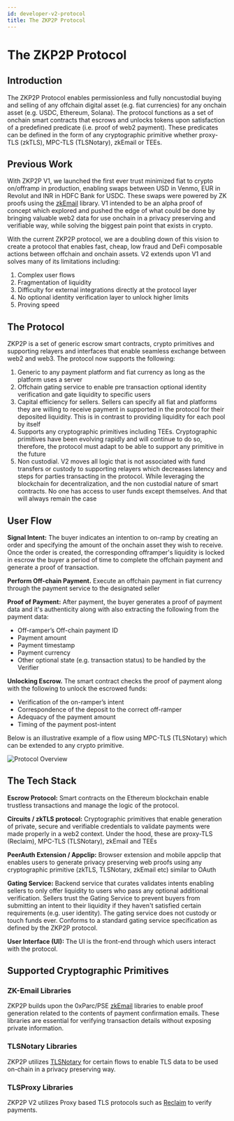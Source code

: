 ```yaml
---
id: developer-v2-protocol
title: The ZKP2P Protocol
---
```


# The ZKP2P Protocol

## Introduction

The ZKP2P Protocol enables permissionless and fully noncustodial buying and selling of any offchain digital asset (e.g. fiat currencies) for any onchain asset (e.g. USDC, Ethereum, Solana). The protocol functions as a set of onchain smart contracts that escrows and unlocks tokens upon satisfaction of a predefined predicate (i.e. proof of web2 payment). These predicates can be defined in the form of any cryptographic primitive whether proxy-TLS (zkTLS), MPC-TLS (TLSNotary), zkEmail or TEEs.

## Previous Work

With ZKP2P V1, we launched the first ever trust minimized fiat to crypto on/offramp in production, enabling swaps between USD in Venmo, EUR in Revolut and INR in HDFC Bank for USDC. These swaps were powered by ZK proofs using the [zkEmail](https://prove.email/) library. V1 intended to be an alpha proof of concept which explored and pushed the edge of what could be done by bringing valuable web2 data for use onchain in a privacy preserving and verifiable way, while solving the biggest pain point that exists in crypto.

With the current ZKP2P protocol, we are a doubling down of this vision to create a protocol that enables fast, cheap, low fraud and DeFi composable actions between offchain and onchain assets. V2 extends upon V1 and solves many of its limitations including:

1. Complex user flows
2. Fragmentation of liquidity
3. Difficulty for external integrations directly at the protocol layer
4. No optional identity verification layer to unlock higher limits
5. Proving speed

## The Protocol
ZKP2P is a set of generic escrow smart contracts, crypto primitives and supporting relayers and interfaces that enable seamless exchange between web2 and web3. The protocol now supports the following:
1. Generic to any payment platform and fiat currency as long as the platform uses a server
2. Offchain gating service to enable pre transaction optional identity verification and gate liquidity to specific users
3. Capital efficiency for sellers. Sellers can specify all fiat and platforms they are willing to receive payment in supported in the protocol for their deposited liquidity. This is in contrast to providing liquidity for each pool by itself
4. Supports any cryptographic primitives including TEEs. Cryptographic primitives have been evolving rapidly and will continue to do so, therefore, the protocol must adapt to be able to support any primitive in the future
5. Non custodial. V2 moves all logic that is not associated with fund transfers or custody to supporting relayers which decreases latency and steps for parties transacting in the protocol. While leveraging the blockchain for decentralization, and the non custodial nature of smart contracts. No one has access to user funds except themselves. And that will always remain the case

## User Flow
**Signal Intent:** The buyer indicates an intention to on-ramp by creating an order and specifying the amount of the onchain asset they wish to receive. Once the order is created, the corresponding offramper's liquidity is locked in escrow the buyer a period of time to complete the offchain payment and generate a proof of transaction.

**Perform Off-chain Payment.** Execute an offchain payment in fiat currency through the payment service to the designated seller

**Proof of Payment:** After payment, the buyer generates a proof of payment data and it's authenticity along with also extracting the following from the payment data:
- Off-ramper’s Off-chain payment ID
- Payment amount
- Payment timestamp
- Payment currency
- Other optional state (e.g. transaction status) to be handled by the Verifier

**Unlocking Escrow.** The smart contract checks the proof of payment along with the following to unlock the escrowed funds:
- Verification of the on-ramper’s intent
- Correspondence of the deposit to the correct off-ramper
- Adequacy of the payment amount
- Timing of the payment post-intent

Below is an illustrative example of a flow using MPC-TLS (TLSNotary) which can be extended to any crypto primitive.

![Protocol Overview](/img/developer/ZKP2PProtocolOverview.png)  

## The Tech Stack
**Escrow Protocol:** Smart contracts on the Ethereum blockchain enable trustless transactions and manage the logic of the protocol.

**Circuits / zkTLS protocol:** Cryptographic primitives that enable generation of private, secure and verifiable credentials to validate payments were made properly in a web2 context. Under the hood, these are proxy-TLS (Reclaim), MPC-TLS (TLSNotary), zkEmail and TEEs

**PeerAuth Extension / Appclip:**  Browser extension and mobile appclip that enables users to generate privacy preserving web proofs using any cryptographic primitive (zkTLS, TLSNotary, zkEmail etc) similar to OAuth

**Gating Service:**  Backend service that curates validates intents enabling sellers to only offer liquidity to users who pass any optional additional verification. Sellers trust the Gating Service to prevent buyers from submitting an intent to their liquidity if they haven't satisfied certain requirements (e.g. user identity). The gating service does not custody or touch funds ever. Conforms to a standard gating service specification as defined by the ZKP2P protocol.

**User Interface (UI):** The UI is the front-end through which users interact with the protocol.

## Supported Cryptographic Primitives

### ZK-Email Libraries
ZKP2P builds upon the 0xParc/PSE [zkEmail](https://prove.email/) libraries to enable proof generation related to the contents of payment confirmation emails. These libraries are essential for verifying transaction details without exposing private information.

### TLSNotary Libraries
ZKP2P utilizes [TLSNotary](https://tlsnotary.org/) for certain flows to enable TLS data to be used on-chain in a privacy preserving way.

### TLSProxy Libraries
ZKP2P V2 utilizes Proxy based TLS protocols such as [Reclaim](https://reclaimprotocol.org/) to verify payments.

